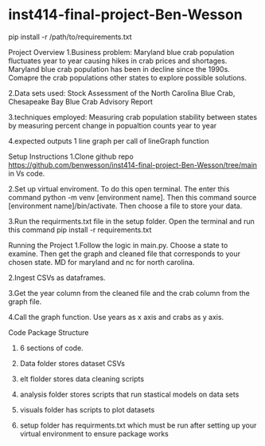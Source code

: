 # inst414-final-project-Ben-Wesson
pip install -r /path/to/requirements.txt

Project Overview
1.Business problem: Maryland blue crab population fluctuates year to year causing hikes in crab prices and shortages. Maryland blue crab population has been in decline since the 1990s. Comapre the crab populations other states to explore possible solutions.

2.Data sets used: Stock Assessment of the North Carolina Blue Crab, Chesapeake Bay Blue Crab Advisory Report

3.techniques employed: Measuring crab population stability between states by measuring percent change in popualtion counts year to year 

4.expected outputs 1 line graph per call of lineGraph function

Setup Instructions
1.Clone github repo https://github.com/benwesson/inst414-final-project-Ben-Wesson/tree/main in Vs code.

2.Set up virtual enviroment. To do this open terminal. The enter this command python -m venv [environment name]. Then this command source [environment name]/bin/activate. Then choose a file to store your data. 

3.Run the requirments.txt file in the setup folder. Open the terminal and run this command pip install -r requirements.txt  

Running the Project
1.Follow the logic in main.py. Choose a state to examine. Then get the graph and cleaned file that corresponds to your chosen state. MD for maryland and nc for north carolina. 

2.Ingest CSVs as dataframes.

3.Get the year column from the cleaned file and the crab column from the graph file.

4.Call the graph function. Use years as x axis and crabs as y axis.

Code Package Structure
1. 6 sections of code.

2. Data folder stores dataset CSVs

3. elt flolder stores data cleaning scripts

4. analysis folder stores scripts that run stastical models on data sets

5. visuals folder has scripts to plot datasets

6. setup folder has requirments.txt which must be run after setting up your virtual environment to ensure package works

